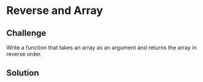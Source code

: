 # Reverse and Array

## Challenge
<!-- Description of the challenge -->
Write a function that takes an array as an argument and returns the array in reverse order.

## Solution

